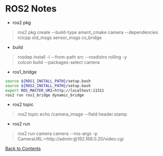 # ROS2 Notes

* ros2 pkg
> ros2 pkg create --build-type ament_cmake camera --dependencies rclcpp std_msgs sensor_msgs cv_bridge

* build
> rosdep install -i --from-path src --rosdistro rolling -y\
> colcon build --packages-select camera

* ros1_bridge
```bash
source ${ROS1_INSTALL_PATH}/setup.bash
source ${ROS2_INSTALL_PATH}/setup.bash
export ROS_MASTER_URI=http://localhost:11311
ros2 run ros1_bridge dynamic_bridge
```

* ros2 topic
> ros2 topic echo /camera_image --field header.stamp

* ros2 run
> ros2 run camera camera --ros-args -p CameraURL:=http://admin:@192.168.0.20/video.cgi

[Back to Contents](../README.md)
